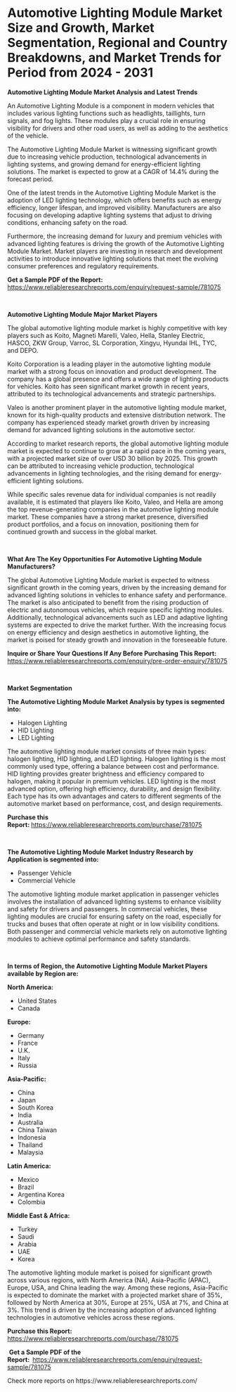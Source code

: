 <p><h1>Automotive Lighting Module Market Size and Growth, Market Segmentation, Regional and Country Breakdowns, and Market Trends for Period from 2024 -  2031</h1></p><p><strong>Automotive Lighting Module Market Analysis and Latest Trends</strong></p>
<p><p>An Automotive Lighting Module is a component in modern vehicles that includes various lighting functions such as headlights, taillights, turn signals, and fog lights. These modules play a crucial role in ensuring visibility for drivers and other road users, as well as adding to the aesthetics of the vehicle.</p><p>The Automotive Lighting Module Market is witnessing significant growth due to increasing vehicle production, technological advancements in lighting systems, and growing demand for energy-efficient lighting solutions. The market is expected to grow at a CAGR of 14.4% during the forecast period.</p><p>One of the latest trends in the Automotive Lighting Module Market is the adoption of LED lighting technology, which offers benefits such as energy efficiency, longer lifespan, and improved visibility. Manufacturers are also focusing on developing adaptive lighting systems that adjust to driving conditions, enhancing safety on the road.</p><p>Furthermore, the increasing demand for luxury and premium vehicles with advanced lighting features is driving the growth of the Automotive Lighting Module Market. Market players are investing in research and development activities to introduce innovative lighting solutions that meet the evolving consumer preferences and regulatory requirements.</p></p>
<p><strong>Get a Sample PDF of the Report:&nbsp;</strong> <a href="https://www.reliableresearchreports.com/enquiry/request-sample/781075">https://www.reliableresearchreports.com/enquiry/request-sample/781075</a></p>
<p>&nbsp;</p>
<p><strong>Automotive Lighting Module Major Market Players</strong></p>
<p><p>The global automotive lighting module market is highly competitive with key players such as Koito, Magneti Marelli, Valeo, Hella, Stanley Electric, HASCO, ZKW Group, Varroc, SL Corporation, Xingyu, Hyundai IHL, TYC, and DEPO. </p><p>Koito Corporation is a leading player in the automotive lighting module market with a strong focus on innovation and product development. The company has a global presence and offers a wide range of lighting products for vehicles. Koito has seen significant market growth in recent years, attributed to its technological advancements and strategic partnerships.</p><p>Valeo is another prominent player in the automotive lighting module market, known for its high-quality products and extensive distribution network. The company has experienced steady market growth driven by increasing demand for advanced lighting solutions in the automotive sector.</p><p>According to market research reports, the global automotive lighting module market is expected to continue to grow at a rapid pace in the coming years, with a projected market size of over USD 30 billion by 2025. This growth can be attributed to increasing vehicle production, technological advancements in lighting technologies, and the rising demand for energy-efficient lighting solutions.</p><p>While specific sales revenue data for individual companies is not readily available, it is estimated that players like Koito, Valeo, and Hella are among the top revenue-generating companies in the automotive lighting module market. These companies have a strong market presence, diversified product portfolios, and a focus on innovation, positioning them for continued growth and success in the global market.</p></p>
<p>&nbsp;</p>
<p><strong>What Are The Key Opportunities For Automotive Lighting Module Manufacturers?</strong></p>
<p><p>The global Automotive Lighting Module market is expected to witness significant growth in the coming years, driven by the increasing demand for advanced lighting solutions in vehicles to enhance safety and performance. The market is also anticipated to benefit from the rising production of electric and autonomous vehicles, which require specific lighting modules. Additionally, technological advancements such as LED and adaptive lighting systems are expected to drive the market further. With the increasing focus on energy efficiency and design aesthetics in automotive lighting, the market is poised for steady growth and innovation in the foreseeable future.</p></p>
<p><strong>Inquire or Share Your Questions If Any Before Purchasing This Report:</strong> <a href="https://www.reliableresearchreports.com/enquiry/pre-order-enquiry/781075">https://www.reliableresearchreports.com/enquiry/pre-order-enquiry/781075</a></p>
<p>&nbsp;</p>
<p><strong>Market Segmentation</strong></p>
<p><strong>The Automotive Lighting Module Market Analysis by types is segmented into:</strong></p>
<p><ul><li>Halogen Lighting</li><li>HID Lighting</li><li>LED Lighting</li></ul></p>
<p><p>The automotive lighting module market consists of three main types: halogen lighting, HID lighting, and LED lighting. Halogen lighting is the most commonly used type, offering a balance between cost and performance. HID lighting provides greater brightness and efficiency compared to halogen, making it popular in premium vehicles. LED lighting is the most advanced option, offering high efficiency, durability, and design flexibility. Each type has its own advantages and caters to different segments of the automotive market based on performance, cost, and design requirements.</p></p>
<p><strong>Purchase this Report:&nbsp;</strong><a href="https://www.reliableresearchreports.com/purchase/781075">https://www.reliableresearchreports.com/purchase/781075</a></p>
<p>&nbsp;</p>
<p><strong>The Automotive Lighting Module Market Industry Research by Application is segmented into:</strong></p>
<p><ul><li>Passenger Vehicle</li><li>Commercial Vehicle</li></ul></p>
<p><p>The automotive lighting module market application in passenger vehicles involves the installation of advanced lighting systems to enhance visibility and safety for drivers and passengers. In commercial vehicles, these lighting modules are crucial for ensuring safety on the road, especially for trucks and buses that often operate at night or in low visibility conditions. Both passenger and commercial vehicle markets rely on automotive lighting modules to achieve optimal performance and safety standards.</p></p>
<p>&nbsp;</p>
<p><strong>In terms of Region, the Automotive Lighting Module Market Players available by Region are:</strong></p>
<p>
    <p> <strong> North America: </strong>
        <ul>
            <li>United States</li>
            <li>Canada</li>
        </ul>
        </p> 
    <p> <strong> Europe: </strong>
        <ul>
            <li>Germany</li>
            <li>France</li>
            <li>U.K.</li>
            <li>Italy</li>
            <li>Russia</li>
        </ul>
        </p> 
    <p> <strong> Asia-Pacific: </strong>
        <ul>
            <li>China</li>
            <li>Japan</li>
            <li>South Korea</li>
            <li>India</li>
            <li>Australia</li>
            <li>China Taiwan</li>
            <li>Indonesia</li>
            <li>Thailand</li>
            <li>Malaysia</li>
        </ul>
        </p> 
    <p> <strong> Latin America: </strong>
        <ul>
            <li>Mexico</li>
            <li>Brazil</li>
            <li>Argentina Korea</li>
            <li>Colombia</li>
        </ul>
        </p> 
    <p> <strong> Middle East & Africa: </strong>
        <ul>
            <li>Turkey</li>
            <li>Saudi</li>
            <li>Arabia</li>
            <li>UAE</li>
            <li>Korea</li>
        </ul>
    </p>
    </p>
<p><p>The automotive lighting module market is poised for significant growth across various regions, with North America (NA), Asia-Pacific (APAC), Europe, USA, and China leading the way. Among these regions, Asia-Pacific is expected to dominate the market with a projected market share of 35%, followed by North America at 30%, Europe at 25%, USA at 7%, and China at 3%. This trend is driven by the increasing adoption of advanced lighting technologies in automotive vehicles across these regions.</p></p>
<p><strong>Purchase this Report: </strong><a href="https://www.reliableresearchreports.com/purchase/781075">https://www.reliableresearchreports.com/purchase/781075</a></p>
<p>&nbsp;<strong>Get a Sample PDF of the Report:&nbsp;&nbsp;</strong><a href="https://www.reliableresearchreports.com/enquiry/request-sample/781075">https://www.reliableresearchreports.com/enquiry/request-sample/781075</a></p>
<p><strong></strong></p>
<p>Check more reports on https://www.reliableresearchreports.com/</p>